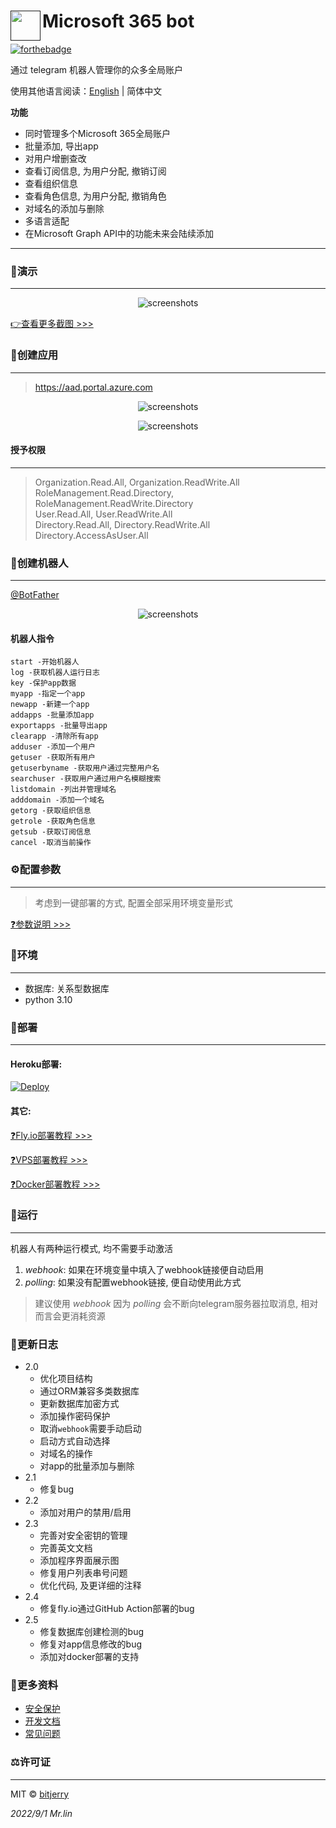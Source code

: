 # <a href=""><img src="https://cdn.jsdelivr.net/gh/bitjerry/Microsoft-365-bot@main/img/4.ico" align="left" height="48" width="48" ></a> Microsoft 365 bot


[![forthebadge](https://forthebadge.com/images/badges/made-with-python.svg)](https://forthebadge.com)

通过 telegram 机器人管理你的众多全局账户

使用其他语言阅读：[English](/README.md) | 简体中文

**功能**
- 同时管理多个Microsoft 365全局账户
- 批量添加, 导出app
- 对用户增删查改
- 查看订阅信息, 为用户分配, 撤销订阅
- 查看组织信息
- 查看角色信息, 为用户分配, 撤销角色
- 对域名的添加与删除
- 多语言适配
- 在Microsoft Graph API中的功能未来会陆续添加

---
### 🎉演示

---
<p align="center"><img src="https://cdn.jsdelivr.net/gh/bitjerry/Microsoft-365-bot@main/img/bot/start.png" alt="screenshots"></p>

[👉查看更多截图 >>>](docs/zh_cn/bot.md)


### 🚀创建应用

---
>https://aad.portal.azure.com

<p align="center"><img src="https://cdn.jsdelivr.net/gh/bitjerry/Microsoft-365-bot@main/img/1.png" alt="screenshots"></p>
<p align="center"><img src="https://cdn.jsdelivr.net/gh/bitjerry/Microsoft-365-bot@main/img/2.png" alt="screenshots"></p>

#### 授予权限

---
> Organization.Read.All, Organization.ReadWrite.All  
> RoleManagement.Read.Directory, RoleManagement.ReadWrite.Directory  
> User.Read.All, User.ReadWrite.All  
> Directory.Read.All, Directory.ReadWrite.All  
> Directory.AccessAsUser.All

### 🤖创建机器人

---
<a href="https://t.me/BotFather">@BotFather</a>

<p align="center"><img src="https://cdn.jsdelivr.net/gh/bitjerry/Microsoft-365-bot@main/img/3.png" alt="screenshots"></p>


#### 机器人指令
```
start -开始机器人
log -获取机器人运行日志
key -保护app数据
myapp -指定一个app
newapp -新建一个app
addapps -批量添加app
exportapps -批量导出app
clearapp -清除所有app
adduser -添加一个用户
getuser -获取所有用户
getuserbyname -获取用户通过完整用户名
searchuser -获取用户通过用户名模糊搜索
listdomain -列出并管理域名
adddomain -添加一个域名
getorg -获取组织信息
getrole -获取角色信息
getsub -获取订阅信息
cancel -取消当前操作
```

### ⚙️配置参数

---
> 考虑到一键部署的方式, 配置全部采用环境变量形式  

[❓参数说明 >>>](docs/zh_cn/config.md)

### 🥼环境

---
- 数据库: 关系型数据库
- python 3.10


### 🔨部署

---
#### Heroku部署:
[![Deploy](https://www.herokucdn.com/deploy/button.svg)](https://heroku.com/deploy)

#### 其它:

[❓Fly.io部署教程 >>>](docs/zh_cn/fly_io.md)

[❓VPS部署教程 >>>](docs/zh_cn/vps.md)

[❓Docker部署教程 >>>](docs/zh_cn/docker.md)

### 🏃运行

---
机器人有两种运行模式, 均不需要手动激活

1. *webhook*: 如果在环境变量中填入了webhook链接便自动启用
2. *polling*: 如果没有配置webhook链接, 便自动使用此方式

> 建议使用 *webhook* 因为 *polling* 会不断向telegram服务器拉取消息, 相对而言会更消耗资源

### 📝更新日志

- 2.0
  - 优化项目结构
  - 通过ORM兼容多类数据库
  - 更新数据库加密方式
  - 添加操作密码保护
  - 取消`webhook`需要手动启动
  - 启动方式自动选择
  - 对域名的操作
  - 对app的批量添加与删除
- 2.1
  - 修复bug
- 2.2
  - 添加对用户的禁用/启用
- 2.3
  - 完善对安全密钥的管理
  - 完善英文文档
  - 添加程序界面展示图
  - 修复用户列表串号问题
  - 优化代码, 及更详细的注释
- 2.4
  - 修复fly.io通过GitHub Action部署的bug
- 2.5
  - 修复数据库创建检测的bug
  - 修复对app信息修改的bug
  - 添加对docker部署的支持

### 📖更多资料

- [安全保护](docs/zh_cn/security.md)
- [开发文档](docs/zh_cn/dev.md)
- [常见问题](docs/zh_cn/error.md)

### ⚖️许可证

---
MIT © [bitjerry](/LICENSE)
  
*2022/9/1*
*Mr.lin*
